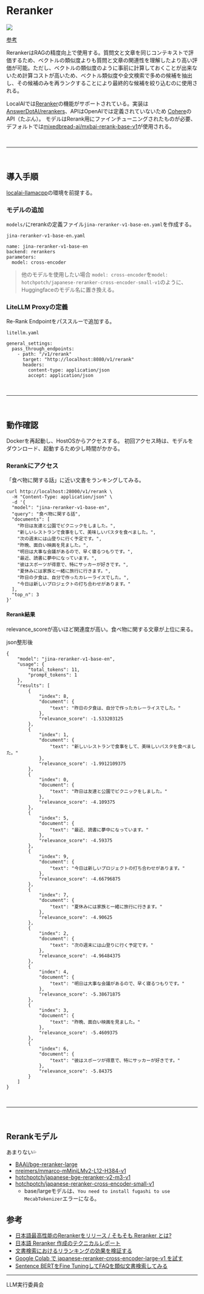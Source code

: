 # Reranker
<img src="https://i.imgur.com/dQsNajT.png">

[参考](https://secon.dev/entry/2024/04/02/070000-japanese-reranker-release/)

RerankerはRAGの精度向上で使用する。質問文と文章を同じコンテキストで評価するため、ベクトルの類似度よりも質問と文章の関連性を理解したより高い評価が可能。ただし、ベクトルの類似度のように事前に計算しておくことが出来ないため計算コストが高いため、ベクトル類似度や全文検索で多めの候補を抽出し、その候補のみを再ランクすることにより最終的な候補を絞り込むのに使用される。

LocalAIでは[Reranker](https://localai.io/features/reranker/)の機能がサポートされている。実装は[AnswerDotAI/rerankers](https://github.com/AnswerDotAI/rerankers)、APIはOpenAIでは定義されていないため [Cohere](https://litellm.vercel.app/docs/proxy/pass_through)のAPI（たぶん）。  モデルはRerank用にファインチューニングされたものが必要、デフォルトでは[mixedbread-ai/mxbai-rerank-base-v1](https://huggingface.co/mixedbread-ai/mxbai-rerank-base-v1)が使用される。


<br>
<hr>
<br>


## 導入手順
[localai-llamacpp](readme.md)の環境を前提する。

### モデルの追加
`models/`にrerankの定義ファイル`jina-reranker-v1-base-en.yaml`を作成する。

`jina-reranker-v1-base-en.yaml`
```
name: jina-reranker-v1-base-en
backend: rerankers
parameters:
  model: cross-encoder
```

> 他のモデルを使用したい場合
> `model: cross-encoder`を`model: hotchpotch/japanese-reranker-cross-encoder-small-v1`のように、Huggingfaceのモデル名に置き換える。


### LiteLLM Proxyの定義
Re-Rank Endpointをパススルーで追加する。

`litellm.yaml`
```
general_settings:
  pass_through_endpoints:
    - path: "/v1/rerank"
      target: "http://localhost:8080/v1/rerank"
      headers:
        content-type: application/json
        accept: application/json
```

<br>
<hr>
<br>

## 動作確認
Dockerを再起動し、HostOSからアクセスする。
初回アクセス時は、モデルをダウンロード、起動するため少し時間がかかる。


### Rerankにアクセス
「食べ物に関する話」に近い文書をランキングしてみる。
```
curl http://localhost:28000/v1/rerank \
  -H "Content-Type: application/json" \
  -d '{
  "model": "jina-reranker-v1-base-en",
  "query": "食べ物に関する話",
  "documents": [
    "昨日は友達と公園でピクニックをしました。",
    "新しいレストランで食事をして、美味しいパスタを食べました。",
    "次の週末には山登りに行く予定です。",
    "昨晩、面白い映画を見ました。",
    "明日は大事な会議があるので、早く寝るつもりです。",
    "最近、読書に夢中になっています。",
    "彼はスポーツが得意で、特にサッカーが好きです。",
    "夏休みには家族と一緒に旅行に行きます。",
    "昨日の夕食は、自分で作ったカレーライスでした。",
    "今日は新しいプロジェクトの打ち合わせがあります。"
  ],
  "top_n": 3
}'
```

#### Rerank結果
relevance_scoreが高いほど関連度が高い。食べ物に関する文章が上位に来る。

json整形後
```
{
	"model": "jina-reranker-v1-base-en",
	"usage": {
		"total_tokens": 11,
		"prompt_tokens": 1
	},
	"results": [
		{
			"index": 8,
			"document": {
				"text": "昨日の夕食は、自分で作ったカレーライスでした。"
			},
			"relevance_score": -1.533203125
		},
		{
			"index": 1,
			"document": {
				"text": "新しいレストランで食事をして、美味しいパスタを食べました。"
			},
			"relevance_score": -1.9912109375
		},
		{
			"index": 0,
			"document": {
				"text": "昨日は友達と公園でピクニックをしました。"
			},
			"relevance_score": -4.109375
		},
		{
			"index": 5,
			"document": {
				"text": "最近、読書に夢中になっています。"
			},
			"relevance_score": -4.59375
		},
		{
			"index": 9,
			"document": {
				"text": "今日は新しいプロジェクトの打ち合わせがあります。"
			},
			"relevance_score": -4.66796875
		},
		{
			"index": 7,
			"document": {
				"text": "夏休みには家族と一緒に旅行に行きます。"
			},
			"relevance_score": -4.90625
		},
		{
			"index": 2,
			"document": {
				"text": "次の週末には山登りに行く予定です。"
			},
			"relevance_score": -4.96484375
		},
		{
			"index": 4,
			"document": {
				"text": "明日は大事な会議があるので、早く寝るつもりです。"
			},
			"relevance_score": -5.38671875
		},
		{
			"index": 3,
			"document": {
				"text": "昨晩、面白い映画を見ました。"
			},
			"relevance_score": -5.4609375
		},
		{
			"index": 6,
			"document": {
				"text": "彼はスポーツが得意で、特にサッカーが好きです。"
			},
			"relevance_score": -5.84375
		}
	]
}
```

<br>
<hr>
<br>

## Rerankモデル
あまりない💦

- [BAAI/bge-reranker-large](https://huggingface.co/BAAI/bge-reranker-large)
- [nreimers/mmarco-mMiniLMv2-L12-H384-v1](https://huggingface.co/nreimers/mmarco-mMiniLMv2-L12-H384-v1/tree/main)
- [hotchpotch/japanese-bge-reranker-v2-m3-v1](https://huggingface.co/hotchpotch/japanese-bge-reranker-v2-m3-v1)
- [hotchpotch/japanese-reranker-cross-encoder-small-v1](https://huggingface.co/hotchpotch/japanese-reranker-cross-encoder-small-v1)
    - base/largeモデルは、`You need to install fugashi to use MecabTokenizer`エラーになる。




## 参考
- [日本語最高性能のRerankerをリリース / そもそも Reranker とは?](https://secon.dev/entry/2024/04/02/070000-japanese-reranker-release/)
- [日本語 Reranker 作成のテクニカルレポート](https://secon.dev/entry/2024/04/02/080000-japanese-reranker-tech-report/)
- [文書検索におけるリランキングの効果を検証する](https://hironsan.hatenablog.com/entry/information-retrieval-with-reranker)
- [Google Colab で japanese-reranker-cross-encoder-large-v1 を試す](https://note.com/npaka/n/n906b23636ac8)
- [Sentence BERTをFine TuningしてFAQを類似文書検索してみる](https://acro-engineer.hatenablog.com/entry/2023/01/16/120000#:~:text=Sentence%20BERT%E3%81%A8%E3%81%AF%E3%80%81BERT,%E3%81%A8%E3%81%84%E3%81%86%E5%86%85%E5%AE%B9%E3%81%AB%E3%81%AA%E3%82%8A%E3%81%BE%E3%81%99%E3%80%82)

<hr>
LLM実行委員会
